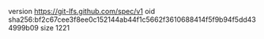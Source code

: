 version https://git-lfs.github.com/spec/v1
oid sha256:bf2c67cee3f8ee0c152144ab44f1c5662f3610688414f5f9b94f5dd434999b09
size 1221
